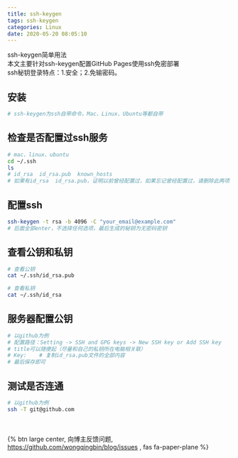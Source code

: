 ```yaml
---
title: ssh-keygen
tags: ssh-keygen
categories: Linux
date: 2020-05-20 08:05:10
---
```

ssh-keygen简单用法  
本文主要针对ssh-keygen配置GitHub Pages使用ssh免密部署  
ssh秘钥登录特点：1.安全；2.免输密码。
<!-- more -->

## 安装

```bash
# ssh-keygen为ssh自带命令，Mac、Linux、Ubuntu等都自带
```

## 检查是否配置过ssh服务

```bash
# mac、linux、ubuntu
cd ~/.ssh
ls
# id_rsa  id_rsa.pub  known_hosts
# 如果有id_rsa  id_rsa.pub，证明以前曾经配置过，如果忘记曾经配置过，请删除此两项
```

## 配置ssh

```bash
ssh-keygen -t rsa -b 4096 -C "your_email@example.com"
# 后面全部enter，不选择任何选项，最后生成的秘钥为无密码密钥
```

## 查看公钥和私钥

```bash
# 查看公钥
cat ~/.ssh/id_rsa.pub

# 查看私钥
cat ~/.ssh/id_rsa
```

## 服务器配置公钥

```bash
# 以github为例
# 配置路径：Setting -> SSH and GPG keys -> New SSH key or Add SSH key
# title可以随便起（尽量和自己的私钥所在电脑相关联）
# Key:    # 复制id_rsa.pub文件的全部内容
# 最后保存即可
```

## 测试是否连通

```bash
# 以github为例
ssh -T git@github.com
```

<br><br>{% btn large center, 向博主反馈问题, <https://github.com/wongqingbin/blog/issues> , fas fa-paper-plane %}

